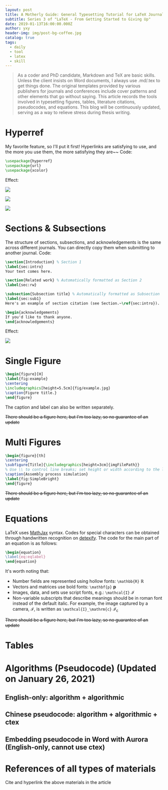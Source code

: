 ```yaml
---
layout: post
title: A Motherly Guide: General Typesetting Tutorial for LaTeX Journals and Conferences
subtitle: Series 3 of "LaTeX - From Getting Started to Giving Up"
date: 2019-01-13T16:00:00.000Z
author: yxy
header-img: img/post-bg-coffee.jpg
catalog: true
tags:
  - daily
  - tool
  - latex
  - skill
---
```


> As a coder and PhD candidate, Markdown and TeX are basic skills. Unless the client insists on Word documents, I always use .md/.tex to get things done. The original templates provided by various publishers for journals and conferences include cover patterns and other elements that go without saying. This article records the tools involved in typesetting figures, tables, literature citations, pseudocodes, and equations. This blog will be continuously updated, serving as a way to relieve stress during thesis writing.

# Hyperref
My favorite feature, so I'll put it first! Hyperlinks are satisfying to use, and the more you use them, the more satisfying they are~~ Code:

```latex
\usepackage{hyperref}
\usepackage{url}
\usepackage{xcolor}
```

Effect:

![](https://pt.sjtu.edu.cn/picbucket/95136_154752494908.png)

![](https://pt.sjtu.edu.cn/picbucket/95136_154752503783.png)

![](https://pt.sjtu.edu.cn/picbucket/95136_154752511482.png)

# Sections & Subsections
The structure of sections, subsections, and acknowledgements is the same across different journals. You can directly copy them when submitting to another journal. Code:

```latex
\section{Introduction} % Section 1
\label{sec:intro}
Your text comes here.

\section{Related work} % Automatically formatted as Section 2
\label{sec:rw}

\subsection{Subsection title} % Automatically formatted as Subsection
\label{sec:sub1}
Here's an example of section citation (see Section.~\ref{sec:intro}).

\begin{acknowledgements}
If you'd like to thank anyone.
\end{acknowledgements}
```

Effect:

![](https://pt.sjtu.edu.cn/picbucket/95136_154752553572.png)

# Single Figure
```latex
\begin{figure}[H]
\label{fig:example}
\centering
\includegraphics[height=5.5cm]{fig/example.jpg}
\caption{Figure title.}
\end{figure}
```

The caption and label can also be written separately.

~~There should be a figure here, but I'm too lazy, so no guarantee of an update~~

# Multi Figures
```latex
\begin{figure}[th]
\centering
\subfigure[Title]{\includegraphics[height=3cm]{imgFilePath}}
% Use \\ to control line breaks; set height or width according to the layout width, calculate the number of figures to insert, and then compute the size yourself.
\caption{Assembly process simulation}
\label{fig:SimpleBright}
\end{figure}
```

~~There should be a figure here, but I'm too lazy, so no guarantee of an update~~

# Equations
LaTeX uses [MathJax](http://meta.math.stackexchange.com/questions/5020/mathjax-basic-tutorial-and-quick-reference) syntax. Codes for special characters can be obtained through handwritten recognition on [detexify](http://detexify.kirelabs.org/classify.html). The code for the main part of an equation is as follows:

```latex
\begin{equation}
\label{eq:eqlabel}
\end{equation}
```

It's worth noting that:
- Number fields are represented using hollow fonts: `\mathbb{R}` $\mathbb{R}$
- Vectors and matrices use bold fonts: `\mathbf{p}` $\mathbf{p}$
- Images, data, and sets use script fonts, e.g.: `\mathcal{I}` $\mathcal{I}$
- Non-variable subscripts that describe meanings should be in roman font instead of the default italic. For example, the image captured by a camera, $\mathcal{I}$, is written as `\mathcal{I}_\mathrm{c}` $\mathcal{I}_\mathrm{c}$

~~There should be a figure here, but I'm too lazy, so no guarantee of an update~~

# Tables

# Algorithms (Pseudocode) (Updated on January 26, 2021)
## English-only: algorithm + algorithmic
## Chinese pseudocode: algorithm + algorithmic + ctex
## Embedding pseudocode in Word with Aurora (English-only, cannot use ctex)

# References of all types of materials
Cite and hyperlink the above materials in the article